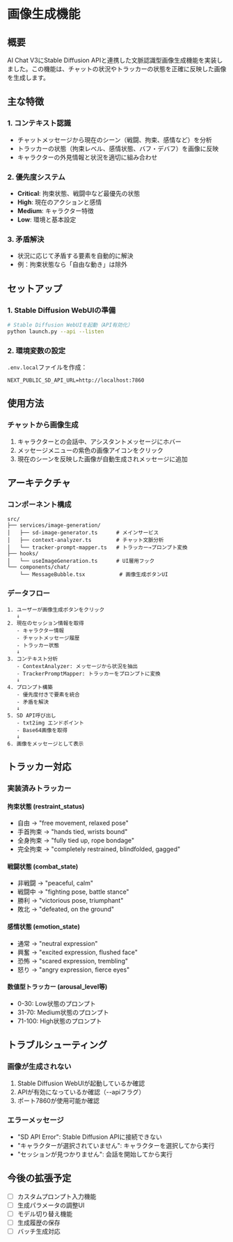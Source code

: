 # 画像生成機能

## 概要
AI Chat V3にStable Diffusion APIと連携した文脈認識型画像生成機能を実装しました。この機能は、チャットの状況やトラッカーの状態を正確に反映した画像を生成します。

## 主な特徴

### 1. コンテキスト認識
- チャットメッセージから現在のシーン（戦闘、拘束、感情など）を分析
- トラッカーの状態（拘束レベル、感情状態、バフ・デバフ）を画像に反映
- キャラクターの外見情報と状況を適切に組み合わせ

### 2. 優先度システム
- **Critical**: 拘束状態、戦闘中など最優先の状態
- **High**: 現在のアクションと感情
- **Medium**: キャラクター特徴
- **Low**: 環境と基本設定

### 3. 矛盾解決
- 状況に応じて矛盾する要素を自動的に解決
- 例：拘束状態なら「自由な動き」は除外

## セットアップ

### 1. Stable Diffusion WebUIの準備
```bash
# Stable Diffusion WebUIを起動（API有効化）
python launch.py --api --listen
```

### 2. 環境変数の設定
`.env.local`ファイルを作成：
```env
NEXT_PUBLIC_SD_API_URL=http://localhost:7860
```

## 使用方法

### チャットから画像生成
1. キャラクターとの会話中、アシスタントメッセージにホバー
2. メッセージメニューの紫色の画像アイコンをクリック
3. 現在のシーンを反映した画像が自動生成されメッセージに追加

## アーキテクチャ

### コンポーネント構成

```
src/
├── services/image-generation/
│   ├── sd-image-generator.ts      # メインサービス
│   ├── context-analyzer.ts        # チャット文脈分析
│   └── tracker-prompt-mapper.ts   # トラッカー→プロンプト変換
├── hooks/
│   └── useImageGeneration.ts      # UI層用フック
└── components/chat/
    └── MessageBubble.tsx           # 画像生成ボタンUI
```

### データフロー

```
1. ユーザーが画像生成ボタンをクリック
   ↓
2. 現在のセッション情報を取得
   - キャラクター情報
   - チャットメッセージ履歴
   - トラッカー状態
   ↓
3. コンテキスト分析
   - ContextAnalyzer: メッセージから状況を抽出
   - TrackerPromptMapper: トラッカーをプロンプトに変換
   ↓
4. プロンプト構築
   - 優先度付きで要素を統合
   - 矛盾を解決
   ↓
5. SD API呼び出し
   - txt2img エンドポイント
   - Base64画像を取得
   ↓
6. 画像をメッセージとして表示
```

## トラッカー対応

### 実装済みトラッカー

#### 拘束状態 (restraint_status)
- 自由 → "free movement, relaxed pose"
- 手首拘束 → "hands tied, wrists bound"
- 全身拘束 → "fully tied up, rope bondage"
- 完全拘束 → "completely restrained, blindfolded, gagged"

#### 戦闘状態 (combat_state)
- 非戦闘 → "peaceful, calm"
- 戦闘中 → "fighting pose, battle stance"
- 勝利 → "victorious pose, triumphant"
- 敗北 → "defeated, on the ground"

#### 感情状態 (emotion_state)
- 通常 → "neutral expression"
- 興奮 → "excited expression, flushed face"
- 恐怖 → "scared expression, trembling"
- 怒り → "angry expression, fierce eyes"

#### 数値型トラッカー (arousal_level等)
- 0-30: Low状態のプロンプト
- 31-70: Medium状態のプロンプト
- 71-100: High状態のプロンプト

## トラブルシューティング

### 画像が生成されない
1. Stable Diffusion WebUIが起動しているか確認
2. APIが有効になっているか確認（--apiフラグ）
3. ポート7860が使用可能か確認

### エラーメッセージ
- "SD API Error": Stable Diffusion APIに接続できない
- "キャラクターが選択されていません": キャラクターを選択してから実行
- "セッションが見つかりません": 会話を開始してから実行

## 今後の拡張予定
- [ ] カスタムプロンプト入力機能
- [ ] 生成パラメータの調整UI
- [ ] モデル切り替え機能
- [ ] 生成履歴の保存
- [ ] バッチ生成対応